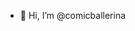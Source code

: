 - 👋 Hi, I’m @comicballerina
<!---- 👀 I’m interested in ...
- 🌱 I’m currently learning ...
- 💞️ I’m looking to collaborate on ...
- 📫 To reach me ...


comicballerina/comicballerina is a ✨ special ✨ repository because its `README.md` (this file) appears on your GitHub profile.
You can click the Preview link to take a look at your changes.
--->
